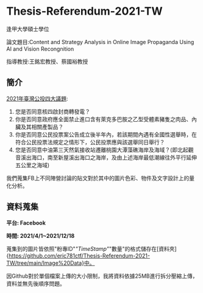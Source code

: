 # Thesis-Referendum-2021-TW

逢甲大學碩士學位

論文題目:Content and Strategy Analysis in Online Image Propaganda Using AI and Vision Recongnition

指導教授:王銘宏教授、蔡國裕教授

## 簡介

[2021年臺灣公投四大議題](https://2021.cec.gov.tw/articleList.html?cate=C19#gsc.tab=0):

1. 您是否同意核四啟封商轉發電？
2. 你是否同意政府應全面禁止進口含有萊克多巴胺之乙型受體素豬隻之肉品、內臟及其相關產製品？
3. 你是否同意公民投票案公告成立後半年內，若該期間內遇有全國性選舉時，在符合公民投票法規定之情形下，公民投票應與該選舉同日舉行？
4. 您是否同意中油第三天然氣接收站遷離桃園大潭藻礁海岸及海域？(即北起觀音溪出海口，南至新屋溪出海口之海岸，及由上述海岸最低潮線往外平行延伸五公里之海域)

我們蒐集FB上不同陣營討論的貼文對於其中的圖片色彩、物件及文字設計上的量化分析。

## 資料蒐集

**平台: Facebook**

**時間: 2021/4/1~2021/12/18**

蒐集到的圖片皆依照"粉專ID"_"TimeStamp"_"數量"的格式儲存在[資料夾]{https://github.com/eric781ctf/Thesis-Referendum-2021-TW/tree/main/Image%20Data}中。

因Github對於單個檔案上傳的大小限制，我將資料依據25MB進行拆分壓縮上傳，資料並無先後順序問題。
